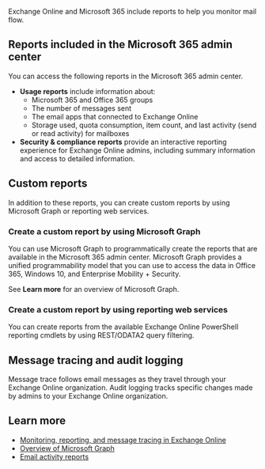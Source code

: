 Exchange Online and Microsoft 365 include reports to help you monitor mail flow.

## Reports included in the Microsoft 365 admin center

You can access the following reports in the Microsoft 365 admin center.

- **Usage reports** include information about:
  - Microsoft 365 and Office 365 groups
  - The number of messages sent
  - The email apps that connected to Exchange Online
  - Storage used, quota consumption, item count, and last activity (send or read activity) for mailboxes
- **Security & compliance reports** provide an interactive reporting experience for Exchange Online admins, including summary information and access to detailed information.

## Custom reports

In addition to these reports, you can create custom reports by using Microsoft Graph or reporting web services.

### Create a custom report by using Microsoft Graph

You can use Microsoft Graph to programmatically create the reports that are available in the Microsoft 365 admin center. Microsoft Graph provides a unified programmability model that you can use to access the data in Office 365, Windows 10, and Enterprise Mobility + Security.

See **Learn more** for an overview of Microsoft Graph.

### Create a custom report by using reporting web services

You can create reports from the available Exchange Online PowerShell reporting cmdlets by using REST/ODATA2 query filtering.

## Message tracing and audit logging

Message trace follows email messages as they travel through your Exchange Online organization. Audit logging tracks specific changes made by admins to your Exchange Online organization.

## Learn more

- [Monitoring, reporting, and message tracing in Exchange Online](/exchange/monitoring/monitoring?azure-portal=true)
- [Overview of Microsoft Graph](/graph/overview?azure-portal=true)
- [Email activity reports](/graph/api/resources/email-activity-reports?azure-portal=true)
